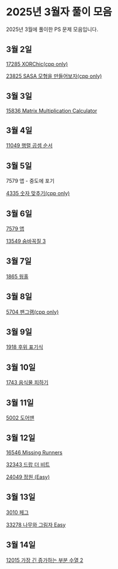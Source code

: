 # 2025년 3월자 풀이 모음

2025년 3월에 풀이한 PS 문제 모음입니다.

## 3월 2일

[17285 XORChic(cpp only)](20250302/17285.cpp)

[23825 SASA 모형을 만들어보자(cpp only)](20250302/23825.cpp)

## 3월 3일

[15836 Matrix Multiplication Calculator](20250303/15836번-Matrix%20Multiplication%20Calculator.md)

## 3월 4일

[11049 행렬 곱셈 순서](20250304/11049번-행렬%20곱셈%20순서.md)

## 3월 5일

7579 앱 - 중도에 포기

[4335 숫자 맞추기(cpp only)](20250305/4335.cpp)

## 3월 6일

[7579 앱](20250306/7579번-앱.md)

[13549 숨바꼭질 3](20250306/13549번-숨바꼭질%203.md)

## 3월 7일

[1865 웜홀](20250307/1865번-웜홀.md)

## 3월 8일

[5704 팬그램(cpp only)](20250308/5704.cpp)

## 3월 9일

[1918 후위 표기식](20250309/1918번-후위%20표기식.md)

## 3월 10일

[1743 음식물 피하기](20250310/1743번-음식물%20피하기.md)

## 3월 11일

[5002 도어맨](20250311/5002번-도어맨.md)

## 3월 12일

[16546 Missing Runners](20250312/16546번-Missing%20Runners.md)

[32343 드랍 더 비트](20250312/32343번-드랍%20더%20비트.md)

[24049 정원 (Easy)](<20250312/24049번-정원%20(Easy).md>)

## 3월 13일

[3010 페그](20250313/3010번-페그.md)

[33278 나무와 그림자 Easy](20250313/33278번-나무와%20그림자%20easy.md)

## 3월 14일

[12015 가장 긴 증가하는 부분 수열 2](20250314/12015번-가장%20긴%20증가하는%20부분%20수열%202.md)
